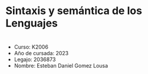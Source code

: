 #  Sintaxis y semántica de los Lenguajes
#
- Curso: K2006
- Año de cursada: 2023
- Legajo: 2036873
- Nombre: Esteban Daniel Gomez Lousa
